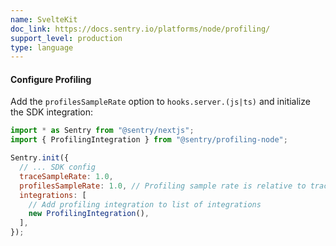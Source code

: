```yaml
---
name: SvelteKit
doc_link: https://docs.sentry.io/platforms/node/profiling/
support_level: production
type: language
---
```


#### Configure Profiling

Add the `profilesSampleRate` option to `hooks.server.(js|ts)` and initialize the SDK integration:

```javascript
import * as Sentry from "@sentry/nextjs";
import { ProfilingIntegration } from "@sentry/profiling-node";

Sentry.init({
  // ... SDK config
  traceSampleRate: 1.0,
  profilesSampleRate: 1.0, // Profiling sample rate is relative to tracesSampleRate
  integrations: [
    // Add profiling integration to list of integrations
    new ProfilingIntegration(),
  ],
});
```
